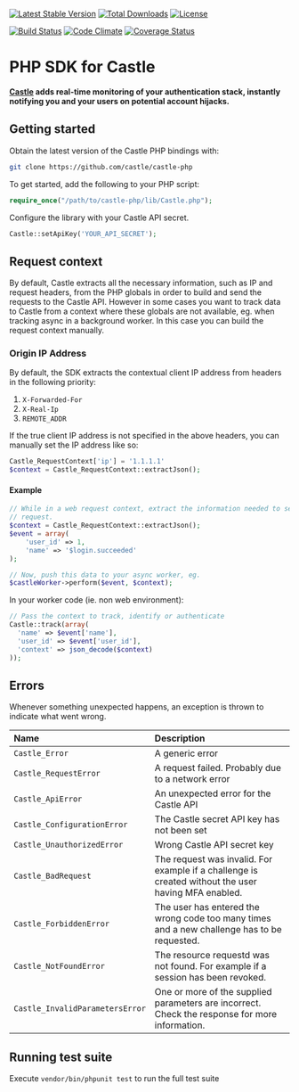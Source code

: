 [![Latest Stable Version](https://poser.pugx.org/castle/castle-php/v/stable.svg)](https://packagist.org/packages/castle/castle-php) [![Total Downloads](https://poser.pugx.org/castle/castle-php/downloads.svg)](https://packagist.org/packages/castle/castle-php) [![License](https://poser.pugx.org/castle/castle-php/license.svg)](https://packagist.org/packages/castle/castle-php)

[![Build Status](https://travis-ci.org/castle/castle-php.png)](https://travis-ci.org/castle/castle-php)
[![Code Climate](https://codeclimate.com/github/castle/castle-php.png)](https://codeclimate.com/github/castle/castle-php)
[![Coverage Status](https://coveralls.io/repos/github/castle/castle-php/badge.svg?branch=fix%2Fcode-coverage)](https://coveralls.io/github/castle/castle-php?branch=fix%2Fcode-coverage)

# PHP SDK for Castle

**[Castle](https://castle.io) adds real-time monitoring of your authentication stack, instantly notifying you and your users on potential account hijacks.**

## Getting started

Obtain the latest version of the Castle PHP bindings with:

```bash
git clone https://github.com/castle/castle-php
```

To get started, add the following to your PHP script:

```php
require_once("/path/to/castle-php/lib/Castle.php");
```

Configure the library with your Castle API secret.

```php
Castle::setApiKey('YOUR_API_SECRET');
```

## Request context

By default, Castle extracts all the necessary information, such as IP and request
headers, from the PHP globals in order to build and send the requests to the
Castle API. However in some cases you want to track data to Castle from a context
where these globals are not available, eg. when tracking async in a background
worker. In this case you can build the request context manually.

### Origin IP Address
By default, the SDK extracts the contextual client IP address from headers in the following priority:
1. `X-Forwarded-For`
2. `X-Real-Ip`
3. `REMOTE_ADDR`

If the true client IP address is not specified in the above headers, you can manually set the IP address like so:

```php
Castle_RequestContext['ip'] = '1.1.1.1'
$context = Castle_RequestContext::extractJson();
```

#### Example

```php
// While in a web request context, extract the information needed to send the
// request.
$context = Castle_RequestContext::extractJson();
$event = array(
	'user_id' => 1,
	'name' => '$login.succeeded'
);

// Now, push this data to your async worker, eg.
$castleWorker->perform($event, $context);
```

In your worker code (ie. non web environment):

```php
// Pass the context to track, identify or authenticate
Castle::track(array(
  'name' => $event['name'],
  'user_id' => $event['user_id'],
  'context' => json_decode($context)
));
```

## Errors
Whenever something unexpected happens, an exception is thrown to indicate what went wrong.

| Name                             | Description     |
|:---------------------------------|:----------------|
| `Castle_Error`                  | A generic error |
| `Castle_RequestError`           | A request failed. Probably due to a network error |
| `Castle_ApiError`               | An unexpected error for the Castle API |
| `Castle_ConfigurationError`     | The Castle secret API key has not been set |
| `Castle_UnauthorizedError`      | Wrong Castle API secret key |
| `Castle_BadRequest`             | The request was invalid. For example if a challenge is created without the user having MFA enabled. |
| `Castle_ForbiddenError`         | The user has entered the wrong code too many times and a new challenge has to be requested. |
| `Castle_NotFoundError`          | The resource requestd was not found. For example if a session has been revoked. |
| `Castle_InvalidParametersError` | One or more of the supplied parameters are incorrect. Check the response for more information. |

## Running test suite
Execute `vendor/bin/phpunit test` to run the full test suite





